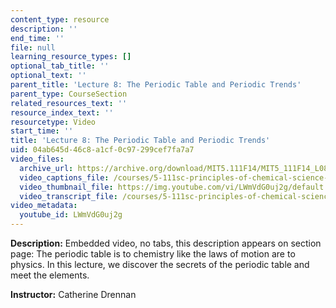 ```yaml
---
content_type: resource
description: ''
end_time: ''
file: null
learning_resource_types: []
optional_tab_title: ''
optional_text: ''
parent_title: 'Lecture 8: The Periodic Table and Periodic Trends'
parent_type: CourseSection
related_resources_text: ''
resource_index_text: ''
resourcetype: Video
start_time: ''
title: 'Lecture 8: The Periodic Table and Periodic Trends'
uid: 04ab645d-46c8-a1cf-0c97-299cef7fa7a7
video_files:
  archive_url: https://archive.org/download/MIT5.111F14/MIT5_111F14_L08_300k.mp4
  video_captions_file: /courses/5-111sc-principles-of-chemical-science-fall-2014/c0bba8e1cb275592bbbe373abb7ff55a_LWmVdG0uj2g.vtt
  video_thumbnail_file: https://img.youtube.com/vi/LWmVdG0uj2g/default.jpg
  video_transcript_file: /courses/5-111sc-principles-of-chemical-science-fall-2014/c02e584724e11e7b1301eb273d0f99e7_LWmVdG0uj2g.pdf
video_metadata:
  youtube_id: LWmVdG0uj2g
---
```


**Description:** Embedded video, no tabs, this description appears on section page: The periodic table is to chemistry like the laws of motion are to physics. In this lecture, we discover the secrets of the periodic table and meet the elements.

**Instructor:** Catherine Drennan